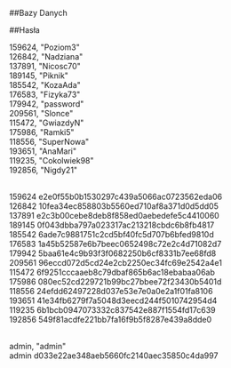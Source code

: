 ##Bazy Danych

##Hasła

159624, "Poziom3"<br />
126842, "Nadziana"<br />
137891, "Nicosc70"<br />
189145, "Piknik"<br />
185542, "KozaAda"<br />
176583, "Fizyka73"<br />
179942, "password"<br />
209561, "Slonce"<br />
115472, "GwiazdyN"<br />
175986, "Ramki5"<br />
118556, "SuperNowa"<br />
193651, "AnaMari"<br />
119235, "Cokolwiek98"<br />
192856, "Nigdy21"<br /><br />

159624 e2e0f55b0b1530297c439a5066ac0723562eda06<br />
126842 10fea34ec858803b5560ed710af8a371d0d5dd05<br />
137891 e2c3b00cebe8deb8f858ed0aebedefe5c4410060<br />
189145 0f043dbba797a023317ac213218cbdc6b8fb4817<br />
185542 6ade7c9881751c2cd5bf40fc5d707b6bfed9810d<br />
176583 1a45b52587e6b7beec0652498c72e2c4d71082d7<br />
179942 5baa61e4c9b93f3f0682250b6cf8331b7ee68fd8<br />
209561 96eccd072d5cd24e2cb2250ec34fc69e2542a4e1<br />
115472 6f9251cccaaeb8c79dbaf865b6ac18ebabaa06ab<br />
175986 080ec52cd229721b99bc27bbee72f23430b5401d<br />
118556 24efdd62497228d037e53e7e0a0e2a1f01fa8106<br />
193651 41e34fb6279f7a5048d3eecd244f5010742954d4<br />
119235 6b1bcb0947073332c837542e887f1554fd17c639<br />
192856 549f81acdfe221bb7fa16f9b5f8287e439a8dde0<br /><br />

admin, "admin"<br />
admin  d033e22ae348aeb5660fc2140aec35850c4da997<br />